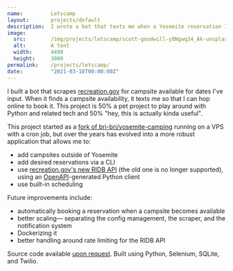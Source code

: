 ```yaml
---
name:         Letscamp
layout:       projects/default
description:  I wrote a bot that texts me when a Yosemite reservation I'm interested in becomes available.
image:
  src:        /img/projects/letscamp/scott-goodwill-y8Ngwq34_Ak-unsplash.jpg
  alt:        A tent
  width:      4498
  height:     3000
permalink:    /projects/letscamp/
date:         "2021-03-18T00:00:00Z"
---
```


I built a bot that scrapes [recreation.gov](https://www.recreation.gov/) for campsite available for dates I've input. When it finds a campsite availability, it texts me so that I can hop online to book it. This project is 50% a pet project to play around with Python and related tech and 50% "hey, this is actually kinda useful".

This project started as a [fork of bri-bri/yosemite-camping](https://github.com/ryanrishi/yosemite-camping) running on a VPS with a cron job, but over the years has evolved into a more robust application that allows me to:
- add campsites outside of Yosemite
- add desired reservations via a CLI
- use [recreation.gov's new RIDB API](https://ridb.recreation.gov/docs) (the old one is no longer supported), using an [OpenAPI](https://github.com/OpenAPITools/openapi-generator)-generated Python client
- use built-in scheduling

Future improvements include:
- automatically booking a reservation when a campsite becomes available
- better scaling&mdash; separating the config management, the scraper, and the notification system
- Dockerizing it
- better handling around rate limiting for the RIDB API

Source code available [upon request](/contact). Built using Python, Selenium, SQLite, and Twilio.
